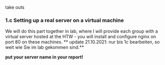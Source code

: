 take outs

### 1.c Setting up a real server on a virtual machine

We will do this part together in lab, where I will provide each group with
a virtual server hosted at the HTW - you will install and configure nginx
on port 80 on these machines.
** update 21.10.2021: nur bis 1c bearbeiten, so weit wie Sie im lab gekommen sind.**

**put your server name in your report!**

